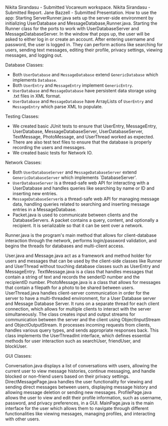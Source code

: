 Nikita Sirandasu - Submitted Vocareum workspace.
Nikita Sirandasu - Submitted Report.
Jane Bazzell - Submitted Presentation.
How to use the app:
Starting ServerRunner.java sets up the server-side environment by initializing UserDatabase and MessageDatabase,Runner.java. Starting the Runner class for the ports to work with UserDatabaseServer and MessageDatabaseServer. In the window that pops up, the user will be asked to either log in or create an account. After entering username and password, the user is logged in. They can perform actions like searching for users, sending text messages, editing their profile, privacy settings, viewing messages, and logging out.


Database Classes:
- Both `UserDatabase` and `MessageDatabase` extend `GenericDatabase` which implements `Database`. 
- Both `UserEntry` and `MessageEntry` implement `GenericEntry`.
- `UserDatabase` and `MessageDatabase` have persistent data storage using .txt files in XML format. 
- `UserDatabase` and `MessageDatabase` have ArrayLists of `UserEntry` and `MessageEntry` which parse XML to populate.

Testing Classes:
- We created basic JUnit tests to ensure that UserEntry, MessageEntry, UserDatabase, MessageDatabaseServer, UserDatabaseServer, TextMessage, PhotoMessage, and UserThread worked as expected.
- There are also test text files to ensure that the database is properly recording the users and messages.
- We created basic tests for Network IO.
  
Network Classes:
- Both `UserDatabaseServer` and `MessageDatabaseServer` extend `GenericDatabaseServer` which implements `DatabaseServer'.
- `UserDatabaseServer` is a thread-safe web API for interacting with a UserDatabase and handles queries like searching by name or ID and inserting new entries.
- `MessageDatabaseServer`is a thread-safe web API for managing message data, handling queries related to searching and inserting message entries in a MessageDatabase.
- Packet.java is used to communicate between clients and the DatabaseServers. A packet contains a query, content, and optionally a recipient. It is serializable so that it can be sent over a network.

Runner.java is the program's main method that allows for client-database interaction through the network, performs login/password validation, and begins the threads for databases and multi-client access. 

User.java and Message.java act as a framework and method holder for users and messages that can be used by the client-side classes like Runner and UserThread without touching database classes such as UserEntry and MessageEntry.
TextMessage.java is a class that handles messages that contain a string of text and records the senderID number and the recipientID number.
PhotoMessage.java is a class that allows for messages that contain a filepath for a photo to be shared between users.
UserThread.java handles client-server communication in order for the server to have a multi-threaded environment, for a User Database server and Message Database Server. It runs on a separate thread for each client connection, which allows for multiple clients to interact with the server simultaneously. The class creates input and output streams for communication between the server and the client using ObjectInputStream and ObjectOutputStream. It processes incoming requests from clients, handles various query types, and sends appropriate responses back. This class implements the UserThreadInt interface, which defines essential methods for user interaction such as searchUser, friendUser, and blockUser. 

GUI Classes:

Conversation.java displays a list of conversations with users, allowing the current user to view message histories, continue messaging, and handle blocked or non-friend users based on their privacy settings.
DirectMessagePage.java handles the user functionality for viewing and sending direct messages between users, displaying message history and allowing message deletion or sending new messages.
ProfilePage.java allows the user to view and edit their profile information, such as username, password, and privacy preferences, in a GUI.
MainPage.java is the main interface for the user which allows them to navigate through different functionalities like viewing messages, managing profiles, and interacting with other users.
